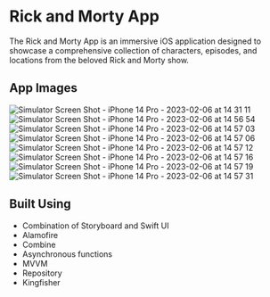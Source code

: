 # Rick and Morty App

The Rick and Morty App is an immersive iOS application designed to showcase a comprehensive collection of characters, episodes, and locations from the beloved Rick and Morty show.

## App Images

![Simulator Screen Shot - iPhone 14 Pro - 2023-02-06 at 14 31 11](https://user-images.githubusercontent.com/8918978/217078206-c558b6f2-2377-4e86-af9e-6e89b1b64dfd.png)
![Simulator Screen Shot - iPhone 14 Pro - 2023-02-06 at 14 56 54](https://user-images.githubusercontent.com/8918978/217078207-880cced4-b770-4fe8-9d97-85de8e3396ab.png)
![Simulator Screen Shot - iPhone 14 Pro - 2023-02-06 at 14 57 03](https://user-images.githubusercontent.com/8918978/217078208-641494e0-3da8-40c2-9914-885bb5adfc72.png)
![Simulator Screen Shot - iPhone 14 Pro - 2023-02-06 at 14 57 06](https://user-images.githubusercontent.com/8918978/217078209-f7db14d7-b74a-4a8e-8b88-2403bd08c780.png)
![Simulator Screen Shot - iPhone 14 Pro - 2023-02-06 at 14 57 12](https://user-images.githubusercontent.com/8918978/217078210-cdb654a9-56df-453e-a75c-f6db65beec3a.png)
![Simulator Screen Shot - iPhone 14 Pro - 2023-02-06 at 14 57 16](https://user-images.githubusercontent.com/8918978/217078212-353517b5-2ff7-4418-a43c-e80197fe1fc7.png)
![Simulator Screen Shot - iPhone 14 Pro - 2023-02-06 at 14 57 19](https://user-images.githubusercontent.com/8918978/217078214-5bc6b39b-ffc6-4c7e-9ca0-3e9236120c1b.png)
![Simulator Screen Shot - iPhone 14 Pro - 2023-02-06 at 14 57 31](https://user-images.githubusercontent.com/8918978/217078215-880ca27c-54e6-442f-84f9-3a4eb0167a11.png)



## Built Using 
- Combination of Storyboard and Swift UI
- Alamofire 
- Combine
- Asynchronous functions
- MVVM 
- Repository 
- Kingfisher
